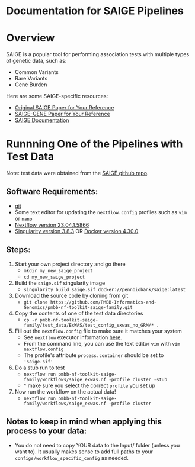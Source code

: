 Documentation for SAIGE Pipelines
=============================

# Overview

SAIGE is a popular tool for performing association tests with multiple types of genetic data, such as:
- Common Variants
- Rare Variants
- Gene Burden

Here are some SAIGE-specific resources:
- [Original SAIGE Paper for Your Reference](https://www.nature.com/articles/s41588-018-0184-y)
- [SAIGE-GENE Paper for Your Reference](https://www.nature.com/articles/s41588-022-01178-w)
- [SAIGE Documentation](https://saigegit.github.io/SAIGE-doc/)

# Runnning One of the Pipelines with Test Data

Note: test data were obtained from the [SAIGE github repo](https://github.com/saigegit/SAIGE).

## Software Requirements:
- [git](https://git-scm.com/book/en/v2/Getting-Started-Installing-Git)
- Some text editor for updating the `nextflow.config` profiles such as `vim` or `nano`
- [Nextflow version 23.04.1.5866](https://www.nextflow.io/docs/latest/cli.html)
- [Singularity version 3.8.3](https://sylabs.io/docs/) OR [Docker version 4.30.0](https://docs.docker.com/)

## Steps:
1. Start your own project directory and go there
    - `mkdir my_new_saige_project`
    - `cd my_new_saige_project`
2. Build the `saige.sif` singularity image
    - `singularity build saige.sif docker://pennbiobank/saige:latest`
2. Download the source code by cloning from git
    - `git clone https://github.com/PMBB-Informatics-and-Genomics/pmbb-nf-toolkit-saige-family.git`
3. Copy the contents of one of the test data directories
    - `cp -r pmbb-nf-toolkit-saige-family/test_data/ExWAS/test_config_exwas_no_GRM/* .`
4. Fill out the `nextflow.config` file to make sure it matches your system
    - See `nextflow` executor information [here](https://www.nextflow.io/docs/latest/executor.html).
    - From the command line, you can use the text editor `vim` with `vim nextflow.config`
    - The profile's attribute `process.container` should be set to `'saige.sif'`
5. Do a stub run to test
    - `nextflow run pmbb-nf-toolkit-saige-family/workflows/saige_exwas.nf -profile cluster -stub`
    - ^ make sure you select the correct `profile` you set up
6. Now run the workflow on the actual data!
    - `nextflow run pmbb-nf-toolkit-saige-family/workflows/saige_exwas.nf -profile cluster`

## Notes to keep in mind when applying this process to your data:
- You do not need to copy YOUR data to the Input/ folder (unless you want to). It usually makes sense to add full paths to your `configs/workflow_specific_config` as needed.